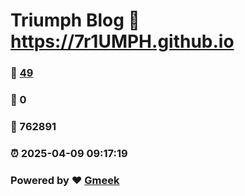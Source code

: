 # Triumph Blog :link: https://7r1UMPH.github.io 
### :page_facing_up: [49](https://7r1UMPH.github.io/tag.html) 
### :speech_balloon: 0 
### :hibiscus: 762891 
### :alarm_clock: 2025-04-09 09:17:19 
### Powered by :heart: [Gmeek](https://github.com/Meekdai/Gmeek)

